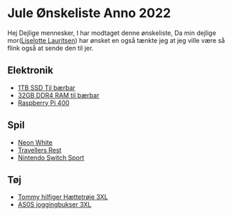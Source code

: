 Jule Ønskeliste Anno 2022
===============
Hej Dejlige mennesker, I har modtaget denne ønskeliste, Da min dejlige mor([Liselotte Lauritsen](https://www.facebook.com/liselotte.lauritsen.9)) har ønsket en også tænkte jeg at jeg ville være så flink også at sende den til jer.

Elektronik
------------
+ [1TB SSD Til bærbar](https://www.proshop.dk/SSD/Samsung-980-PRO-SSD-PCIe-40-NVMe-M2-1TB/2878861)
+ [32GB DDR4 RAM til bærbar](https://www.proshop.dk/RAM/Crucial-DDR4-3200-SODIMM-SC-16GB/2869086)
+ [Raspberry Pi 400](https://raspberrypi.dk/produkt/raspberry-pi-400/)


Spil
----
+ [Neon White](https://store.steampowered.com/app/1533420/Neon_White/)
+ [Travellers Rest](https://store.steampowered.com/app/1139980/Travellers_Rest/)
+ [Nintendo Switch Sport](https://www.proshop.dk/Spil/Switch-Sports-Nintendo-Switch-Sport/3041754)

Tøj
---
+ [Tommy hilfiger Hættetrøje 3XL](https://www.asos.com/dk/tommy-hilfiger/tommy-hilfiger-big-tall-grn-httetrje-med-ny-logo/prd/204046397#colourWayId-204046407)
+ [AS0S joggingbukser 3XL](https://www.asos.com/dk/asos-design/asos-design-tapered-joggingbukser-med-cargolommer-i-mrkegrn/prd/205155088#colourWayId-205155089)

